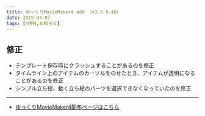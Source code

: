 ```yaml
---
title: ゆっくりMovieMaker4 α48 （v3.9.9.48）
date: 2019-04-07
tags: [YMM4,お知らせ]
---
```

## 修正
- テンプレート保存時にクラッシュすることがあるのを修正
- タイムライン上のアイテムのカーソルをのせたとき、アイテムが透明になることがあるのを修正
- シンプル立ち絵、動く立ち絵のパーツを選択できなくなっていたのを修正

---

- [ゆっくりMovieMaker4配布ページはこちら](../index.md)